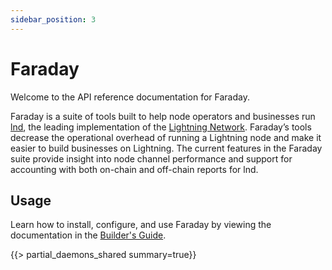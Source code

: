 ```yaml
---
sidebar_position: 3
---
```


# Faraday

Welcome to the API reference documentation for Faraday.

Faraday is a suite of tools built to help node operators and businesses run [lnd](https://github.com/lightningnetwork/lnd), the leading implementation of the [Lightning Network](https://github.com/lightningnetwork/lightning-rfc). Faraday’s tools decrease the operational overhead of running a Lightning node and make it easier to build businesses on Lightning. The current features in the Faraday suite provide insight into node channel performance and support for accounting with both on-chain and off-chain reports for lnd.

## Usage

Learn how to install, configure, and use Faraday by viewing the documentation in the [Builder's Guide](https://docs.lightning.engineering/lightning-network-tools/faraday/get-started).

{{> partial_daemons_shared summary=true}}
